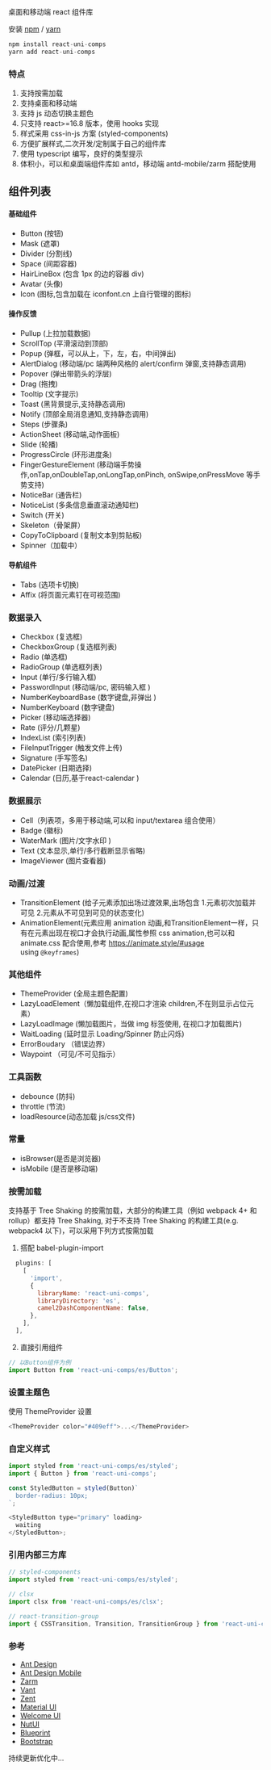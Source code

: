 桌面和移动端 react 组件库

安装 [npm](https://npmjs.org/) / [yarn](https://yarnpkg.com)

```js
npm install react-uni-comps
yarn add react-uni-comps
```

### 特点

1. 支持按需加载
2. 支持桌面和移动端
3. 支持 js 动态切换主题色
4. 只支持 react>=16.8 版本，使用 hooks 实现
5. 样式采用 css-in-js 方案 (styled-components)
6. 方便扩展样式,二次开发/定制属于自己的组件库
7. 使用 typescript 编写，良好的类型提示
8. 体积小，可以和桌面端组件库如 antd，移动端 antd-mobile/zarm 搭配使用

## 组件列表

#### 基础组件

- Button (按钮)
- Mask (遮罩)
- Divider (分割线)
- Space (间距容器)
- HairLineBox (包含 1px 的边的容器 div)
- Avatar (头像)
- Icon (图标,包含加载在 iconfont.cn 上自行管理的图标)

#### 操作反馈

- Pullup (上拉加载数据)
- ScrollTop (平滑滚动到顶部)
- Popup (弹框，可以从上，下，左，右，中间弹出)
- AlertDialog (移动端/pc 端两种风格的 alert/confirm 弹窗,支持静态调用)
- Popover (弹出带箭头的浮层)
- Drag (拖拽)
- Tooltip (文字提示)
- Toast (黑背景提示,支持静态调用)
- Notify (顶部全局消息通知,支持静态调用)
- Steps (步骤条)
- ActionSheet (移动端,动作面板)
- Slide (轮播)
- ProgressCircle (环形进度条)
- FingerGestureElement (移动端手势操作,onTap,onDoubleTap,onLongTap,onPinch, onSwipe,onPressMove 等手势支持)
- NoticeBar (通告栏)
- NoticeList (多条信息垂直滚动通知栏)
- Switch (开关)
- Skeleton（骨架屏）
- CopyToClipboard (复制文本到剪贴板)
- Spinner（加载中）

#### 导航组件
- Tabs (选项卡切换)
- Affix (将页面元素钉在可视范围)

### 数据录入
- Checkbox (复选框)
- CheckboxGroup (复选框列表)
- Radio (单选框)
- RadioGroup (单选框列表)
- Input (单行/多行输入框)
- PasswordInput (移动端/pc, 密码输入框 )
- NumberKeyboardBase (数字键盘,非弹出 )
- NumberKeyboard (数字键盘)
- Picker (移动端选择器)
- Rate (评分/几颗星)
- IndexList (索引列表)
- FileInputTrigger (触发文件上传)
- Signature (手写签名)
- DatePicker (日期选择)
- Calendar (日历,基于react-calendar )

### 数据展示
- Cell（列表项，多用于移动端,可以和 input/textarea 组合使用）
- Badge (徽标)
- WaterMark (图片/文字水印 )
- Text (文本显示,单行/多行截断显示省略)
- ImageViewer (图片查看器)

### 动画/过渡
- TransitionElement (给子元素添加出场过渡效果,出场包含 1.元素初次加载并可见 2.元素从不可见到可见的状态变化)
- AnimationElement(元素应用 animation 动画,和TransitionElement一样，只有在元素出现在视口才会执行动画,属性参照 css animation,也可以和 animate.css 配合使用,参考 https://animate.style/#usage using `@keyframes`)

### 其他组件
- ThemeProvider (全局主题色配置)
- LazyLoadElement（懒加载组件,在视口才渲染 children,不在则显示占位元素）
- LazyLoadImage (懒加载图片，当做 img 标签使用, 在视口才加载图片)
- WaitLoading (延时显示 Loading/Spinner 防止闪烁)
- ErrorBoudary （错误边界）
- Waypoint （可见/不可见指示）

### 工具函数
- debounce (防抖)
- throttle (节流)
- loadResource(动态加载 js/css文件)

### 常量
- isBrowser(是否是浏览器)
- isMobile (是否是移动端)

### 按需加载

支持基于 Tree Shaking 的按需加载，大部分的构建工具（例如 webpack 4+ 和 rollup）都支持 Tree Shaking, 对于不支持 Tree Shaking 的构建工具(e.g. webpack4 以下)，可以采用下列方式按需加载

1. 搭配 babel-plugin-import

```js
  plugins: [
    [
      'import',
      {
        libraryName: 'react-uni-comps',
        libraryDirectory: 'es',
        camel2DashComponentName: false,
      },
    ],
  ],
```

2. 直接引用组件

```js
// 以Button组件为例
import Button from 'react-uni-comps/es/Button';
```

### 设置主题色

使用 ThemeProvider 设置

```js
<ThemeProvider color="#409eff">...</ThemeProvider>
```

### 自定义样式

```js
import styled from 'react-uni-comps/es/styled';
import { Button } from 'react-uni-comps';

const StyledButton = styled(Button)`
  border-radius: 10px;
`;

<StyledButton type="primary" loading>
  waiting
</StyledButton>;
```

### 引用内部三方库

```js
// styled-components
import styled from 'react-uni-comps/es/styled';

// clsx
import clsx from 'react-uni-comps/es/clsx';

// react-transition-group
import { CSSTransition, Transition, TransitionGroup } from 'react-uni-comps/es/transition';
```

### 参考

- [Ant Design](https://ant.design/)
- [Ant Design Mobile](https://next.mobile.ant.design/)
- [Zarm](https://zarm.gitee.io/)
- [Vant](https://vant-contrib.gitee.io/vant/#/zh-CN/home)
- [Zent](https://youzan.github.io/zent/zh/guides/install)
- [Material UI](https://material-ui.com/zh/)
- [Welcome UI](https://www.welcome-ui.com/)
- [NutUI](https://nutui.jd.com/3x/#/)
- [Blueprint](https://blueprintjs.com/)
- [Bootstrap](https://getbootstrap.com/)

持续更新优化中...
